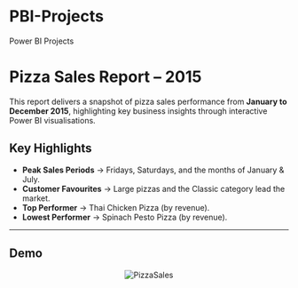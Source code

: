 # PBI-Projects
Power BI Projects




# Pizza Sales Report – 2015

This report delivers a snapshot of pizza sales performance from **January to December 2015**, highlighting key business insights through interactive Power BI visualisations.

## Key Highlights

- **Peak Sales Periods** → Fridays, Saturdays, and the months of January & July.
- **Customer Favourites** → Large pizzas and the Classic category lead the market.
- **Top Performer** → Thai Chicken Pizza (by revenue).
- **Lowest Performer** → Spinach Pesto Pizza (by revenue).

---
## Demo
<p align="center">
  <img src="https://github.com/hasiburahman2016/PBI-Projects/blob/main/Pizza%20Sales/PizzaSales.gif" alt="PizzaSales" />
</p>
